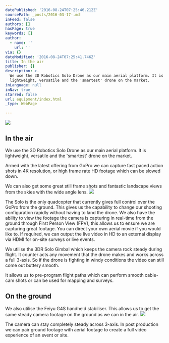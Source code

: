 ```yaml
---
datePublished: '2016-08-24T07:25:46.212Z'
sourcePath: _posts/2016-03-17-.md
inFeed: false
authors: []
hasPage: true
keywords: []
author:
  - name: ''
    url: ''
via: {}
dateModified: '2016-08-24T07:25:41.746Z'
title: In the air
publisher: {}
description: >-
  We use the 3D Robotics Solo Drone as our main aerial platform. It is
  lightweight, versatile and the 'smartest' drone on the market.
inLanguage: null
inNav: true
starred: false
url: equipment/index.html
_type: WebPage

---
```

![](https://the-grid-user-content.s3-us-west-2.amazonaws.com/5711e0c1-ac60-4bb7-b3e5-1c14cbe5ca13.jpg)

## In the air

We use the 3D Robotics Solo Drone as our main aerial platform. It is lightweight, versatile and the 'smartest' drone on the market.

Armed with the latest offering from GoPro we can capture fast paced action shots in 4K resolution, or high frame rate HD footage which can be slowed down.

We can also get some great still frame shots and fantastic landscape views from the skies with the wide angle lens.
![](https://the-grid-user-content.s3-us-west-2.amazonaws.com/671bfe86-3f81-42a1-9e1b-1a4f55aa0194.jpg)

The Solo is the only quadcopter that currently gives full control over the GoPro from the ground. This gives us the capability to change our shooting configuration rapidly without having to land the drone. We also have the ability to view the footage the camera is capturing in real-time from the ground through First Person View (FPV), this allows us to ensure we are capturing great footage. You can direct your own aerial movie if you would like to. If required, we can output the live video in HD to an external display via HDMI for on-site surveys or live events.

We utilise the 3DR Solo Gimbal which keeps the camera rock steady during flight. It counter acts any movement that the drone makes and works across a full 3-axis. So if the drone is fighting in windy conditions the video can still come out buttery smooth.

It allows us to pre-program flight paths which can perform smooth cable-cam shots or can be used for mapping and surveys.

## On the ground

We also utilise the Feiyu G4S handheld stabiliser. This allows us to get the same steady camera footage on the ground as we can in the air.
![](https://the-grid-user-content.s3-us-west-2.amazonaws.com/4f47bc4b-c618-4e37-84e6-c4e0af194b9b.jpg)

The camera can stay completely steady across 3-axis. In post production we can pair ground footage with aerial footage to create a full video experience of an event or site.